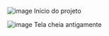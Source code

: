 ![image](https://github.com/user-attachments/assets/02ab7613-71a4-4f82-98fb-ea3f253f207f)
Início do projeto

![image](https://github.com/user-attachments/assets/77baea83-5aca-40b3-a9b1-f9f449d29b1b)
Tela cheia antigamente
